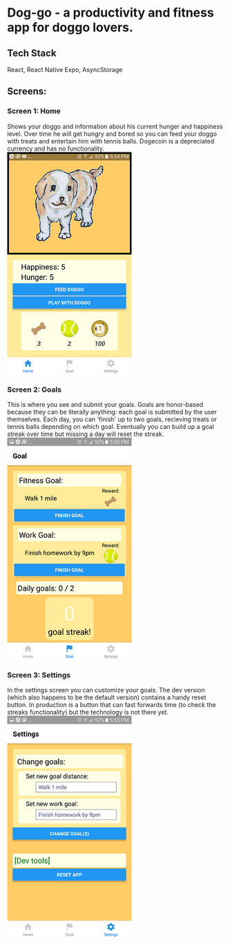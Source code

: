 # Dog-go - a productivity and fitness app for doggo lovers.

## Tech Stack
React, React Native
Expo,
AsyncStorage

## Screens:
### Screen 1: Home
Shows your doggo and information about his current hunger and happiness level. Over time he will get hungry and bored so you can feed your doggo with treats and entertain him with tennis balls. Dogecoin is a depreciated currency and has no functionality.
![HomeScreen](https://github.com/AlexHZhou/Dog-go/blob/master/assets/images/screenshot_home.png)

### Screen 2: Goals
This is where you see and submit your goals. Goals are honor-based because they can be literally anything: each goal is submitted by the user themselves. Each day, you can 'finish' up to two goals, recieving treats or tennis balls depending on which goal. Eventually you can build up a goal streak over time but missing a day will reset the streak.
![GoalScreen](https://github.com/AlexHZhou/Dog-go/blob/master/assets/images/screenshot_goal.png)


### Screen 3: Settings
In the settings screen you can customize your goals. The dev version (which also happens to be the default version) contains a handy reset button. In production is a button that can fast forwards time (to check the streaks functionality) but the technology is not there yet.
![SettingsScreen](https://github.com/AlexHZhou/Dog-go/blob/master/assets/images/screenshot_settings.png)
